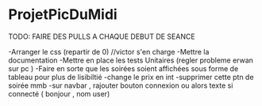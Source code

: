 # ProjetPicDuMidi

TODO: FAIRE DES PULLS A CHAQUE DEBUT DE SEANCE

-Arranger le css (repartir de 0) //victor s'en charge
-Mettre la documentation
-Mettre en place les tests Unitaires (regler probleme erwan sur pc )
-Faire en sorte que les soirées soient affichées sous forme de tableau pour plus de lisibiltié
-change le prix en int
-supprimer cette ptn de soirée mmb
-sur navbar , rajouter bouton connexion ou alors texte si connecté ( bonjour , nom user)
